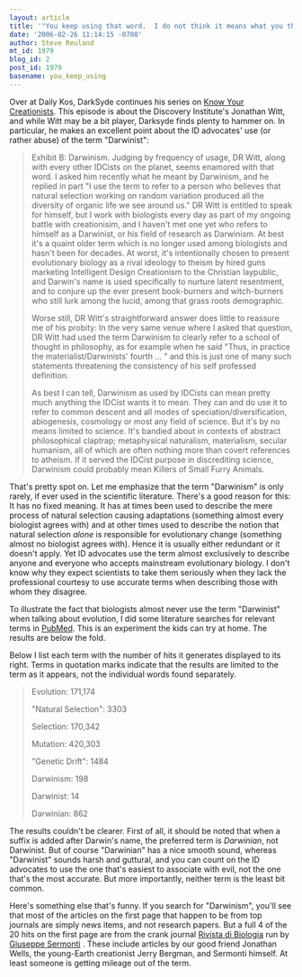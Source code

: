 ```yaml
---
layout: article
title: '"You keep using that word.  I do not think it means what you think it means."'
date: '2006-02-26 11:14:15 -0700'
author: Steve Reuland
mt_id: 1979
blog_id: 2
post_id: 1979
basename: you_keep_using
---
```

<img src="http://images.google.com/images?q=tbn:7GZld0NgElDbIM:www.american-buddha.com/a3prin.77_small.jpg" alt="" style="float:left;" />Over at Daily Kos, DarkSyde continues his series on [Know Your Creationists](http://www.dailykos.com/story/2006/2/25/12336/7371).  This episode is about the Discovery Institute's Jonathan Witt, and while Witt may be a bit player, Darksyde finds plenty to hammer on.  In particular, he makes an excellent point about the ID advocates' use (or rather abuse) of the term "Darwinist":   

> Exhibit B: Darwinism. Judging by frequency of usage, DR Witt, along with every other IDCists on the planet, seems enamored with that word. I asked him recently what he meant by Darwinism, and he replied in part "I use the term to refer to a person who believes that natural selection working on random variation produced all the diversity of organic life we see around us." DR Witt is entitled to speak for himself, but I work with biologists every day as part of my ongoing battle with creationisim, and I haven't met one yet who refers to himself as a Darwinist, or his field of research as Darwinism. At best it's a quaint older term which is no longer used among biologists and hasn't been for decades. At worst, it's intentionally chosen to present evolutionary biology as a rival ideology to theism by hired guns marketing Intelligent Design Creationism to the Christian laypublic, and Darwin's name is used specifically to nurture latent resentment, and to conjure up the ever present book-burners and witch-burners who still lurk among the lucid, among that grass roots demographic.
> 
> Worse still, DR Witt's straightforward answer does little to reassure me of his probity: In the very same venue where I asked that question, DR Witt had used the term Darwinism to clearly refer to a school of thought in philosophy, as for example when he said "Thus, in practice the materialist/Darwinists' fourth ... " and this is just one of many such statements threatening the consistency of his self professed definition.
> 
> As best I can tell, Darwinism as used by IDCists can mean pretty much anything the IDCist wants it to mean. They can and do use it to refer to common descent and all modes of speciation/diversification, abiogenesis, cosmology or most any field of science. But it's by no means limited to science. It's bandied about in contexts of abstract philosophical claptrap; metaphysical naturalism, materialism, secular humanism, all of which are often nothing more than covert references to atheism. If it served the IDCist purpose in discrediting science, Darwinism could probably mean Killers of Small Furry Animals. 

That's pretty spot on.  Let me emphasize that the term "Darwinism" is only rarely, if ever used in the scientific literature.  There's a good reason for this:  It has no fixed meaning.  It has at times been used to describe the mere process of natural selection causing adaptations (something almost every biologist agrees with) and at other times used to describe the notion that natural selection _alone_ is responsible for evolutionary change (something almost no biologist agrees with).  Hence it is usually either redundant or it doesn't apply.  Yet ID advocates use the term almost exclusively to describe anyone and everyone who accepts mainstream evolutionary biology.  I don't know why they expect scientists to take them seriously when they lack the professional courtesy to use accurate terms when describing those with whom they disagree.

To illustrate the fact that biologists almost never use the term "Darwinist" when talking about evolution, I did some literature searches for relevant terms in [PubMed](http://www.ncbi.nlm.nih.gov/entrez/query.fcgi?db=PubMed).  This is an experiment the kids can try at home.  The results are below the fold.   

Below I list each term with the number of hits it generates displayed to its right.  Terms in quotation marks indicate that the results are limited to the term as it appears, not the individual words found separately.  

> Evolution:  171,174 
> 
> "Natural Selection":  3303 
> 
> Selection:  170,342
> 
> Mutation:  420,303 
> 
> "Genetic Drift":  1484 
> 
> Darwinism:  198 
> 
> Darwinist:  14 
> 
> Darwinian:  862 

 

The results couldn't be clearer.  First of all, it should be noted that when a suffix is added after Darwin's name, the preferred term is _Darwinian_, not Darwinist.  But of course "Darwinian" has a nice smooth sound, whereas "Darwinist" sounds harsh and guttural, and you can count on the ID advocates to use the one that's easiest to associate with evil, not the one that's the most accurate.  But more importantly, neither term is the least bit common. 

Here's something else that's funny.  If you search for "Darwinism", you'll see that most of the articles on the first page that happen to be from top journals are simply news items, and not research papers.  But a full 4 of the 20 hits on the first page are from the crank journal [Rivista di Biologia](http://darwin.bc.asu.edu/blog/?p=351) run by [Giuseppe Sermonti](http://www.pandasthumb.org/archives/2005/06/of_form_over_su.html) .  These include articles by our good friend Jonathan Wells, the young-Earth creationist Jerry Bergman, and Sermonti himself.  At least someone is getting mileage out of the term.
